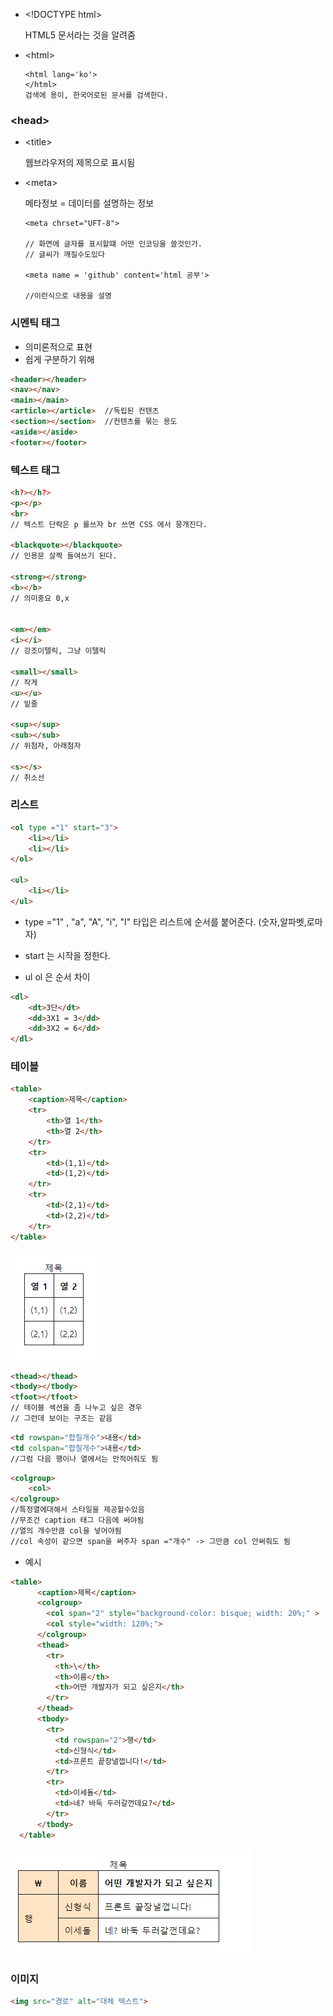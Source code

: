 - \<!DOCTYPE html>

  HTML5 문서라는 것을 알려줌

- \<html>

  ```
  <html lang='ko'>
  </html>
  검색에 용이, 한국어로된 문서를 검색한다.
  ```

  

### \<head>

- \<title>

  웹브라우저의 제목으로 표시됨

- \<meta>

  메타정보 = 데이터를 설명하는 정보

  ```
  <meta chrset="UFT-8">
  
  // 화면에 글자를 표시할떄 어떤 인코딩을 쓸것인가.
  // 글씨가 깨질수도있다
  
  <meta name = 'github' content='html 공부'>
  
  //이런식으로 내용을 설명
  ```

  



### 시멘틱 태그

- 의미론적으로 표현
- 쉽게 구분하기 위해

```html
<header></header>
<nav></nav>
<main></main>
<article></article>  //독립된 컨텐츠
<section></section>	 //컨텐츠를 묶는 용도
<aside></aside>
<footer></footer>
```



### 텍스트 태그

```html
<h?></h?>
<p></p>
<br>
// 텍스트 단락은 p 를쓰자 br 쓰면 CSS 에서 뭉개진다.

<blackquote></blackquote>
// 인용문 살짝 들여쓰기 된다.

<strong></strong>
<b></b>
// 의미중요 0,x


<em></em>
<i></i>
// 강조이텔릭, 그냥 이텔릭

<small></small>
// 작게
<u></u>
// 밑줄

<sup></sup>
<sub></sub>
// 위첨자, 아래첨자

<s></s>
// 취소선
```



### 리스트

```html
<ol type ="1" start="3">
    <li></li>
    <li></li>
</ol>

<ul>
    <li></li>
</ul>
```

- type ="1" , "a", "A", "i", "I"  타입은 리스트에 순서를 붙어준다. (숫자,알파벳,로마자)

- start 는 시작을 정한다.
- ul ol 은 순서 차이



```html
<dl> 
    <dt>3단</dt>
    <dd>3X1 = 3</dd>
    <dd>3X2 = 6</dd>
</dl>
```





### 테이블

```html
<table>
    <caption>제목</caption>
    <tr>
    	<th>열 1</th>
        <th>열 2</th>
    </tr>
    <tr>
    	<td>(1,1)</td>
        <td>(1,2)</td>
    </tr>
    <tr>
    	<td>(2,1)</td>
        <td>(2,2)</td>
    </tr>
</table>
```

![image-20210708233955530](기본.assets/image-20210708233955530.png)

```html
<thead></thead>
<tbody></tbody>
<tfoot></tfoot>
// 테이블 섹션을 좀 나누고 싶은 경우
// 그런데 보이는 구조는 같음
```



```html
<td rowspan="합칠개수">내용</td>
<td colspan="합칠개수">내용</td>
//그럼 다음 행이나 열에서는 안적어줘도 됨
```



```html
<colgroup>
	<col>
</colgroup>
//특정열에대해서 스타일을 제공할수있음
//무조건 caption 태그 다음에 써야됨
//열의 개수만큼 col을 넣어야됨
//col 속성이 같으면 span을 써주자 span ="개수" -> 그만큼 col 안써줘도 됨
```



- 예시

```html
<table>
      <caption>제목</caption>
      <colgroup>
        <col span="2" style="background-color: bisque; width: 20%;" >
        <col style="width: 120%;">
      </colgroup>
      <thead>
        <tr>
          <th>\</th>
          <th>이름</th>
          <th>어떤 개발자가 되고 싶은지</th>
        </tr>
      </thead>
      <tbody>
        <tr>
          <td rowspan="2">행</td>
          <td>신형식</td>
          <td>프론트 끝장낼껍니다!</td>
        </tr>
        <tr>
          <td>이세돌</td>
          <td>네? 바둑 두러갈껀데요?</td>
        </tr>
      </tbody>
  </table>
```

![image-20210709000153826](기본.assets/image-20210709000153826.png)





### 이미지

```html
<img src="경로" alt="대체 텍스트">
```























